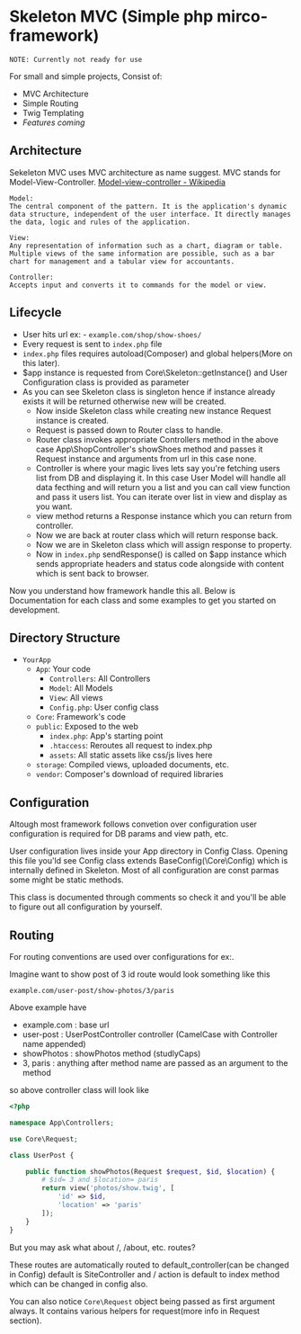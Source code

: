 # Skeleton MVC (Simple php mirco-framework)
`NOTE: Currently not ready for use`

For small and simple projects, Consist of:

* MVC Architecture
* Simple Routing
* Twig Templating
* *Features coming*

## Architecture

Sekeleton MVC uses MVC architecture as name suggest. MVC stands for Model-View-Controller.
[Model-view-controller - Wikipedia](https://en.wikipedia.org/wiki/Model%E2%80%93view%E2%80%93controller)
```
Model:
The central component of the pattern. It is the application's dynamic data structure, independent of the user interface. It directly manages the data, logic and rules of the application.

View:
Any representation of information such as a chart, diagram or table. Multiple views of the same information are possible, such as a bar chart for management and a tabular view for accountants.

Controller:
Accepts input and converts it to commands for the model or view.
``` 

## Lifecycle

* User hits url ex: - `example.com/shop/show-shoes/`
* Every request is sent to `index.php` file
* `index.php` files requires autoload(Composer) and global helpers(More on this later).
* $app instance is requested from Core\Skeleton::getInstance() and User Configuration class is provided as parameter
* As you can see Skeleton class is singleton hence if instance already exists it will be returned otherwise new will be created.
    * Now inside Skeleton class while creating new instance Request instance is created.
    * Request is passed down to Router class to handle.
    * Router class invokes appropriate Controllers method in the above case
    App\ShopController's showShoes method and passes it Request instance and arguments from url in this case none.
    * Controller is where your magic lives lets say you're fetching users list from DB and displaying it. In this case User Model will handle all data fecthing and will return you a list and you can call view function and pass it users list. You can iterate over list in view and display as you want.
    * view method returns a Response instance which you can return from controller.
    * Now we are back at router class which will return response back.
    * Now we are in Skeleton class which will assign response to property.
    * Now in `index.php`  sendResponse() is called on $app instance which sends appropriate headers and status code alongside with content which is sent back to browser. 

Now you understand how framework handle this all. Below is Documentation for each class and some examples to get you started on development.

## Directory Structure

- `YourApp`
    - `App`: Your code
        - `Controllers`: All Controllers
        - `Model`: All Models
        - `View`: All views
        - `Config.php`: User config class
    - `Core`: Framework's code
    - `public`: Exposed to the web
        - `index.php`: App's starting point
        - `.htaccess`: Reroutes all request to index.php
        - `assets`: All static assets like css/js lives here
    - `storage`: Compiled views, uploaded documents, etc.
    - `vendor`: Composer's download of required libraries

## Configuration
Altough most framework follows convetion over configuration user configuration is required for DB params and view path, etc.

User configuration lives inside your App directory in Config Class.
Opening this file you'ld see Config class extends BaseConfig(\Core\Config) which is internally defined in Skeleton.
Most of all configuration are const parmas some might be static methods.

This class is documented through comments so check it and you'll be able to figure out all configuration by yourself.

## Routing
For routing conventions are used over configurations for ex:.


Imagine want to show post of 3 id route would look something like this

`example.com/user-post/show-photos/3/paris`

Above example have
* example.com : base url 
* user-post : UserPostController controller (CamelCase with Controller name appended) 
* showPhotos : showPhotos method (studlyCaps)
* 3, paris : anything after method name are passed as an argument to the method

so above controller class will look like
```php
<?php

namespace App\Controllers;

use Core\Request; 

class UserPost {

    public function showPhotos(Request $request, $id, $location) {
        # $id= 3 and $location= paris
        return view('photos/show.twig', [
            'id' => $id,
            'location' => 'paris'
        ]);
    }
}

```

But you may ask what about /, /about, etc. routes?

These routes are automatically routed to default_controller(can be changed in Config) default is SiteController and / action is default to index method which can be changed in config also.

You can also notice ```Core\Request``` object being passed as first argument always. It contains various helpers for request(more info in Request section).
